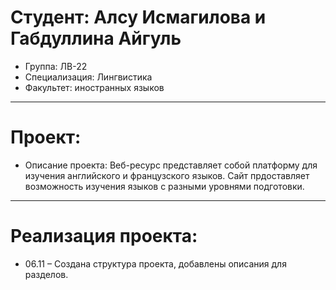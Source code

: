 # Студент: Алсу Исмагилова и Габдуллина Айгуль
- Группа: ЛВ-22
- Специализация: Лингвистика
- Факультет: иностранных языков
---
# Проект: 
- Описание проекта: Веб-ресурс представляет собой платформу для изучения английского и французского языков. Сайт прдоставляет возможность изучения языков с разными уровнями подготовки. 
---
# Реализация проекта:
- 06.11 – Создана структура проекта, добавлены описания для разделов. 
